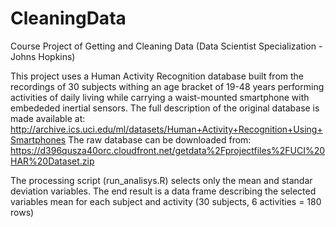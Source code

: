 # CleaningData
Course Project of Getting and Cleaning Data (Data Scientist Specialization - Johns Hopkins)

This project uses a Human Activity Recognition database built from the recordings of 30 subjects withing an age bracket of 19-48 years performing activities of daily living while carrying a waist-mounted smartphone with embededed inertial sensors.
The full description of the original database is made available at: http://archive.ics.uci.edu/ml/datasets/Human+Activity+Recognition+Using+Smartphones
The raw database can be downloaded from:
https://d396qusza40orc.cloudfront.net/getdata%2Fprojectfiles%2FUCI%20HAR%20Dataset.zip 

The processing script (run_analisys.R) selects only the mean and standar deviation variables. The end result is a data frame describing the selected variables mean for each subject and activity (30 subjects, 6 activities = 180 rows)
